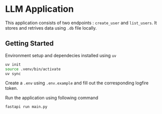 # LLM Application

This application consists of two endpoints : `create_user` and `list_users`. It stores and retrives data using `.db` file locally.

## Getting Started

Environment setup and dependecies installed using `uv`

```bash
uv init
source .venv/bin/activate
uv sync
```

Create a `.env` using `.env.example` and fill out the corresponding logfire token.

Run the application using following command

```python
fastapi run main.py
```
